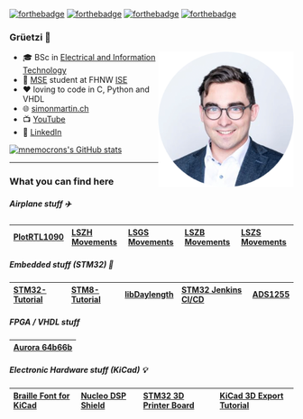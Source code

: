 [![forthebadge](https://forthebadge.com/images/badges/powered-by-coffee.svg)](https://forthebadge.com) [![forthebadge](https://forthebadge.com/images/badges/made-with-c.svg)](https://forthebadge.com) [![forthebadge](https://forthebadge.com/images/badges/made-with-python.svg)](https://forthebadge.com) [![forthebadge](https://forthebadge.com/images/badges/uses-git.svg)](https://forthebadge.com)

### Grüetzi 👋

<img src="avatar.png" width="240" height="240" align="right"/>

- 🎓 BSc in [Electrical and Information Technology](https://www.fhnw.ch/en/degree-programmes/engineering/electrical-and-information-technology)
- 📔 [MSE](https://www.msengineering.ch/de/) student at FHNW [ISE](https://www.fhnw.ch/en/people/simon-burkhardt)
- ❤️ loving to code in C, Python and VHDL
- 🌐 [simonmartin.ch](https://simonmartin.ch)
- 📺 [YouTube](https://www.youtube.com/channel/UCYvKqk7tPVjN6kUkgTeSpOA)
- 👤 [LinkedIn](https://www.linkedin.com/in/simon-burkhardt-610b30206/)

[![mnemocrons's GitHub stats](https://github-readme-stats.vercel.app/api?username=mnemocron&show_icons=true)](https://github.com/anuraghazra/github-readme-stats)

---

### What you can find here

##### Airplane stuff ✈️

| [PlotRTL1090](https://github.com/mnemocron/PlotRTL1090) | [LSZH Movements](https://github.com/mnemocron/LSZHMovements) | [LSGS Movements](https://github.com/mnemocron/LSGSMovements) | [LSZB Movements](https://github.com/mnemocron/LSZBMovements) | [LSZS Movements](https://github.com/mnemocron/LSZSMovements) |
|:---|:---|:---|:---|:---|

##### Embedded stuff (STM32) 👾

| [STM32-Tutorial](https://github.com/mnemocron/STM32-Tutorial) | [STM8-Tutorial](https://github.com/mnemocron/STM8-Tutorial) | [libDaylength](https://github.com/mnemocron/libDaylength) | [STM32 Jenkins CI/CD](https://github.com/mnemocron/STM32-JenkinsDemo) | [ADS1255](https://github.com/eta-systems/ADS1255) |
|:---|:---|:---|:---|:---|

##### FPGA / VHDL stuff

| [Aurora 64b66b](https://github.com/mnemocron/aurora_64b66b-vhdl-sim) |
|:---|

##### Electronic Hardware stuff (KiCad) 💡

| [Braille Font for KiCad](https://github.com/mnemocron/Braille_kicad) | [Nucleo DSP Shield](https://github.com/mnemocron/Nucleo-DSP-Shield) | [STM32 3D Printer Board](https://github.com/mnemocron/FHNW-Pro4E-FS19T8-3DPrinterBoard-STM32) | [KiCad 3D Export Tutorial](https://github.com/mnemocron/KiCad3DExportTutorial) |
|:---|:---|:---|:---|

<!--
**mnemocron/mnemocron** is a ✨ _special_ ✨ repository because its `README.md` (this file) appears on your GitHub profile.

Here are some ideas to get you started:

- 🔭 I’m currently working on ...
- 🌱 I’m currently learning ...
- 👯 I’m looking to collaborate on ...
- 🤔 I’m looking for help with ...
- 💬 Ask me about ...
- 📫 How to reach me: ...
- 😄 Pronouns: ...
- ⚡ Fun fact: ...
-->

